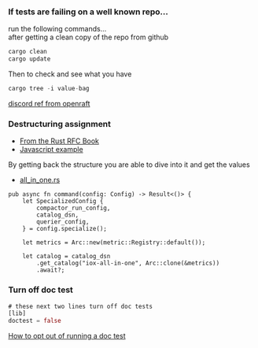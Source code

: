 
### If tests are failing on a well known repo...

run the following commands...   
after getting a clean copy of the repo from github

```rust
cargo clean
cargo update
```

Then to check and see what you have

```rust
cargo tree -i value-bag
```

[discord ref from openraft](https://discord.com/channels/1015845055434588200/1015845055434588205/1124198397977579630)


### Destructuring assignment

* [From the Rust RFC Book](https://rust-lang.github.io/rfcs/2909-destructuring-assignment.html#Summary)
* [Javascript example](https://www.freecodecamp.org/news/how-to-use-destructuring-in-javascript-to-write-cleaner-more-powerful-code-9d1b38794050/#:~:text=Destructuring%20is%20the%20process%20of,an%20Object%20or%20an%20Array.)

By getting back the structure you are able to dive into it and get the values

* [all_in_one.rs](https://github.com/influxdata/influxdb_iox/blob/main/influxdb_iox/src/commands/run/all_in_one.rs#L473)

```
pub async fn command(config: Config) -> Result<()> {
    let SpecializedConfig {
        compactor_run_config,
        catalog_dsn,
        querier_config,
    } = config.specialize();

    let metrics = Arc::new(metric::Registry::default());

    let catalog = catalog_dsn
        .get_catalog("iox-all-in-one", Arc::clone(&metrics))
        .await?;
```

### Turn off doc test

```rust
# these next two lines turn off doc tests
[lib]
doctest = false
```

[How to opt out of running a doc test](https://stackoverflow.com/questions/32429369/how-to-opt-out-of-running-a-doc-test)
